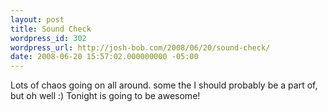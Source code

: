 ```yaml
---
layout: post
title: Sound Check
wordpress_id: 302
wordpress_url: http://josh-bob.com/2008/06/20/sound-check/
date: 2008-06-20 15:57:02.000000000 -05:00
---
```

<!--Mime Type of File is image/jpeg --><div class="postie-image-div"><a href="http://josh-bob.com/wp-photos/20080620-165701-1.jpg"><img src="http://josh-bob.com/wp-photos/thumb.20080620-165701-1.jpg" alt="" style="3px;" class="postie-image" /></a></div> Lots of chaos going on all around. some the I should probably be a part of, but oh well :) Tonight is going to be awesome!
